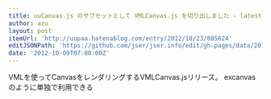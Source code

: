 ```yaml
---
title: uuCanvas.js のサブセットとして VMLCanvas.js を切り出しました - latest log
author: azu
layout: post
itemUrl: 'http://uupaa.hatenablog.com/entry/2012/10/23/085624'
editJSONPath: 'https://github.com/jser/jser.info/edit/gh-pages/data/2012/10/index.json'
date: '2012-10-09T07:00:00Z'
---
```

VMLを使ってCanvasをレンダリングするVMLCanvas.jsリリース。
excanvasのように単独で利用できる
